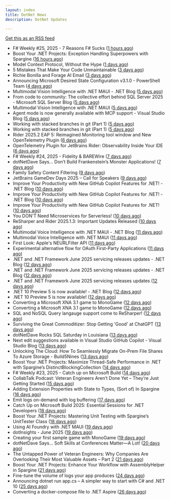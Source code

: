 ```yaml
---
layout: index
title: DotNet News
description: DotNet Updates

---
```


[Get this as an RSS feed](/dotnet.rss)

<!-- news_marker starts -->
- F# Weekly #25, 2025 - 7 Reasons F# Sucks ([1 hours ago](https://dotnetkicks.com/r/723332?url=https://sergeytihon.com/2025/06/22/f-weekly-25-2025-7-reasons-f-sucks/))
- Boost Your .NET Projects: Exception Handling Superpowers with Spargine ([16 hours ago](https://dotnettips.wordpress.com/2025/06/22/boost-your-net-projects-exception-handling-superpowers-with-spargine/))
- Model Context Protocol, Without the Hype ([1 days ago](https://dotnetkicks.com/r/723300?url=https://petabridge.com/blog/mcp-without-the-hype/))
- 5 Mistakes That Make Your Code Unmaintainable ([3 days ago](https://dotnetkicks.com/r/723269?url=https://codeopinion.com/5-mistakes-that-make-your-code-unmaintainable/))
- Richie Bonilla and Forage AI Email ([3 days ago](https://dotnetkicks.com/r/723207?url=https://jesseliberty.com/2025/06/19/richie-bonilla-and-forage-ai-email/))
- Announcing Microsoft Desired State Configuration v3.1.0 - PowerShell Team ([4 days ago](https://dotnetkicks.com/r/723087?url=https://devblogs.microsoft.com/powershell/announcing-dsc-v3-1-0/))
- Multimodal Vision Intelligence with .NET MAUI - .NET Blog ([5 days ago](https://dotnetkicks.com/r/723086?url=https://devblogs.microsoft.com/dotnet/multimodal-vision-intelligence-with-dotnet-maui/))
- From code to community: The collective effort behind SQL Server 2025 - Microsoft SQL Server Blog ([5 days ago](https://dotnetkicks.com/r/723085?url=https://www.microsoft.com/en-us/sql-server/blog/2025/06/16/from-code-to-community-the-collective-effort-behind-sql-server-2025/))
- Multimodal Vision Intelligence with .NET MAUI ([5 days ago](https://devblogs.microsoft.com/dotnet/multimodal-vision-intelligence-with-dotnet-maui/))
- Agent mode is now generally available with MCP support - Visual Studio Blog ([5 days ago](https://dotnetkicks.com/r/723078?url=https://devblogs.microsoft.com/visualstudio/agent-mode-is-now-generally-available-with-mcp-support/))
- Working with stacked branches in git (Part 1) ([5 days ago](https://dotnetkicks.com/r/723053?url=https://andrewlock.net/working-with-stacked-branches-in-git-part-1/))
- Working with stacked branches in git (Part 1) ([5 days ago](https://andrewlock.net/working-with-stacked-branches-in-git-part-1/))
- Rider 2025.2 EAP 5: Reimagined Monitoring tool window and New OpenTelemetry Plugin ([6 days ago](https://blog.jetbrains.com/dotnet/2025/06/16/rider-eap-5-new-monitoring-tool-opentelemetry-plugin/))
- OpenTelemetry Plugin for JetBrains Rider: Observability Inside Your IDE ([6 days ago](https://blog.jetbrains.com/dotnet/2025/06/16/opentelemetry-plugin-for-jetbrains-rider/))
- F# Weekly #24, 2025 - Fidelity &amp; BAREWire ([7 days ago](https://dotnetkicks.com/r/722982?url=https://sergeytihon.com/2025/06/15/f-weekly-24-2025-fidelity-barewire/))
- dotNetDave Says… Don’t Build Frankenstein’s Monster Applications! ([7 days ago](https://dotnettips.wordpress.com/2025/06/15/dotnetdave-says-dont-build-frankensteins-monster-applications/))
- Family Safety Content Filtering ([9 days ago](https://dotnetkicks.com/r/722890?url=https://textslashplain.com/2025/06/12/family-safety-content-filtering/))
- JetBrains GameDev Days 2025 – Call for Speakers ([9 days ago](https://blog.jetbrains.com/dotnet/2025/06/13/jetbrains-gamedev-days-2025-call-for-speakers/))
- Improve Your Productivity with New GitHub Copilot Features for .NET! - .NET Blog ([10 days ago](https://dotnetkicks.com/r/722812?url=https://devblogs.microsoft.com/dotnet/improve-productivity-with-github-copilot-dotnet/))
- Improve Your Productivity with New GitHub Copilot Features for .NET! - .NET Blog ([10 days ago](https://dotnetkicks.com/r/722805?url=https://devblogs.microsoft.com/dotnet/improve-productivity-with-github-copilot-dotnet/))
- Improve Your Productivity with New GitHub Copilot Features for .NET! ([10 days ago](https://devblogs.microsoft.com/dotnet/improve-productivity-with-github-copilot-dotnet/))
- You DON'T Need Microservices for Serverless! ([10 days ago](https://dotnetkicks.com/r/722771?url=https://codeopinion.com/you-dont-need-microservices-for-serverless/))
- ReSharper and Rider 2025.1.3: Important Updates Released ([10 days ago](https://blog.jetbrains.com/dotnet/2025/06/12/resharper-and-rider-2025-1-3-important-updates-released/))
- Multimodal Voice Intelligence with .NET MAUI - .NET Blog ([11 days ago](https://dotnetkicks.com/r/722710?url=https://devblogs.microsoft.com/dotnet/multimodal-voice-intelligence-with-dotnet-maui/))
- Multimodal Voice Intelligence with .NET MAUI ([11 days ago](https://devblogs.microsoft.com/dotnet/multimodal-voice-intelligence-with-dotnet-maui/))
- First Look: Apple's NEURLFilter API ([11 days ago](https://dotnetkicks.com/r/722646?url=https://textslashplain.com/2025/06/10/apple-url-filter-api/))
- Experimental alternative flow for OAuth First-Party Applications ([11 days ago](https://dotnetkicks.com/r/722615?url=https://damienbod.com/2025/06/10/experimental-alternative-flow-for-oauth-first-party-applications/))
- .NET and .NET Framework June 2025 servicing releases updates - .NET Blog ([12 days ago](https://dotnetkicks.com/r/722580?url=https://devblogs.microsoft.com/dotnet/dotnet-and-dotnet-framework-june-2025-servicing-updates/))
- .NET and .NET Framework June 2025 servicing releases updates - .NET Blog ([12 days ago](https://dotnetkicks.com/r/722567?url=https://devblogs.microsoft.com/dotnet/dotnet-and-dotnet-framework-june-2025-servicing-updates/))
- .NET and .NET Framework June 2025 servicing releases updates ([12 days ago](https://devblogs.microsoft.com/dotnet/dotnet-and-dotnet-framework-june-2025-servicing-updates/))
- .NET 10 Preview 5 is now available! - .NET Blog ([12 days ago](https://dotnetkicks.com/r/722563?url=https://devblogs.microsoft.com/dotnet/dotnet-10-preview-5/))
- .NET 10 Preview 5 is now available! ([12 days ago](https://devblogs.microsoft.com/dotnet/dotnet-10-preview-5/))
- Converting a Microsoft XNA 3.1 game to MonoGame ([12 days ago](https://dotnetkicks.com/r/722535?url=https://andrewlock.net/converting-an-xna-game-to-monogame/))
- Converting a Microsoft XNA 3.1 game to MonoGame ([12 days ago](https://andrewlock.net/converting-an-xna-game-to-monogame/))
- SQL and NoSQL Query langauge support come to ReSharper! ([12 days ago](https://blog.jetbrains.com/dotnet/2025/06/10/sql-and-nosql-query-langauge-support-come-to-resharper/))
- Surviving the Great Commoditizer: Stop Getting 'Good' at ChatGPT ([13 days ago](https://dotnetkicks.com/r/722479?url=https://daedtech.com/surviving-the-great-commoditizer-stop-getting-good-at-chatgpt/))
- dotNetDave Rocks SQL Saturday in Louisiana ([13 days ago](https://dotnettips.wordpress.com/2025/06/09/dotnetdave-rocks-the-sql-saturday-in-louisiana/))
- Next edit suggestions available in Visual Studio GitHub Copilot - Visual Studio Blog ([13 days ago](https://dotnetkicks.com/r/722382?url=https://devblogs.microsoft.com/visualstudio/next-edit-suggestions-available-in-visual-studio-github-copilot/))
- Unlocking The Cloud: How To Seamlessly Migrate On-Prem File Shares To Azure Storage  -  Build5Nines ([13 days ago](https://dotnetkicks.com/r/722344?url=https://build5nines.com/unlocking-the-cloud-how-to-seamlessly-migrate-on-prem-file-shares-to-azure-storage/))
- Boost Your .NET Projects: Maximize Thread-Safe Performance in .NET with Spargine’s DistinctBlockingCollection ([14 days ago](https://dotnettips.wordpress.com/2025/06/08/boost-your-net-projects-maximize-thread-safe-performance-in-net-with-spargines-distinctblockingcollection/))
- F# Weekly #23, 2025 - Catch up on Microsoft Build ([14 days ago](https://dotnetkicks.com/r/722226?url=https://sergeytihon.com/2025/06/07/f-weekly-23-2025-catch-up-on-microsoft-build/))
- CollabTalk Podcast: Veteran Engineers Aren’t Done Yet – They’re Just Getting Started ([15 days ago](https://dotnettips.wordpress.com/2025/06/07/collabtalk-podcast-veteran-engineers-arent-done-yet-theyre-just-getting-started/))
- Adding Extension Properties with State to Types, (Sort of) In Spargine ([16 days ago](https://dotnettips.wordpress.com/2025/06/06/adding-extension-properties-to-types-sort-of-in-spargine/))
- Emit logs on-demand with log buffering ([17 days ago](https://devblogs.microsoft.com/dotnet/emit-logs-on-demand-with-log-buffering/))
- Catch Up on Microsoft Build 2025: Essential Sessions for .NET Developers ([18 days ago](https://devblogs.microsoft.com/dotnet/catching-up-on-microsoft-build-2025-essential-sessions-for-dotnet-developers/))
- Boost Your .NET Projects: Mastering Unit Testing with Spargine’s UnitTester Class ([18 days ago](https://dotnettips.wordpress.com/2025/06/04/boost-your-net-projects-mastering-unit-testing-with-spargines-unittester-class/))
- Using AI Foundry with .NET MAUI ([19 days ago](https://devblogs.microsoft.com/dotnet/using-ai-foundry-with-dotnet-maui/))
- dotInsights  -  June 2025 ([19 days ago](https://blog.jetbrains.com/dotnet/2025/06/03/dotinsights-june-2025/))
- Creating your first sample game with MonoGame ([19 days ago](https://andrewlock.net/creating-your-first-sample-game-with-monogame/))
- dotNetDave Says… Soft Skills at Conferences Matter—A Lot! ([20 days ago](https://dotnettips.wordpress.com/2025/06/02/dotnetdave-says-soft-skills-at-conferences-matter-a-lot/))
- The Untapped Power of Veteran Engineers: Why Companies Are Overlooking Their Most Valuable Assets – Part 2 ([21 days ago](https://dotnettips.wordpress.com/2025/06/01/the-untapped-power-of-veteran-engineers-why-companies-are-overlooking-their-most-valuable-assets-part-2/))
- Boost Your .NET Projects: Enhance Your Workflow with AssemblyHelper in Spargine ([21 days ago](https://dotnettips.wordpress.com/2025/06/01/boost-your-net-projects-enhance-your-workflow-with-assemblyhelper-in-spargine/))
- Fine-tune the volume of logs your app produces ([24 days ago](https://devblogs.microsoft.com/dotnet/finetune-the-volume-of-logs-your-app-produces/))
- Announcing dotnet run app.cs – A simpler way to start with C# and .NET 10 ([25 days ago](https://devblogs.microsoft.com/dotnet/announcing-dotnet-run-app/))
- Converting a docker-compose file to .NET Aspire ([26 days ago](https://andrewlock.net/converting-a-docker-compose-file-to-aspire/))

<!-- news_marker ends -->